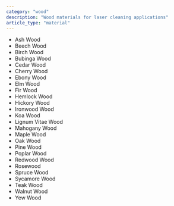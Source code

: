 ```yaml
---
category: "wood"
description: "Wood materials for laser cleaning applications"
article_type: "material"
---
```


- Ash Wood
- Beech Wood
- Birch Wood
- Bubinga Wood
- Cedar Wood
- Cherry Wood
- Ebony Wood
- Elm Wood
- Fir Wood
- Hemlock Wood
- Hickory Wood
- Ironwood Wood
- Koa Wood
- Lignum Vitae Wood
- Mahogany Wood
- Maple Wood
- Oak Wood
- Pine Wood
- Poplar Wood
- Redwood Wood
- Rosewood
- Spruce Wood
- Sycamore Wood
- Teak Wood
- Walnut Wood
- Yew Wood